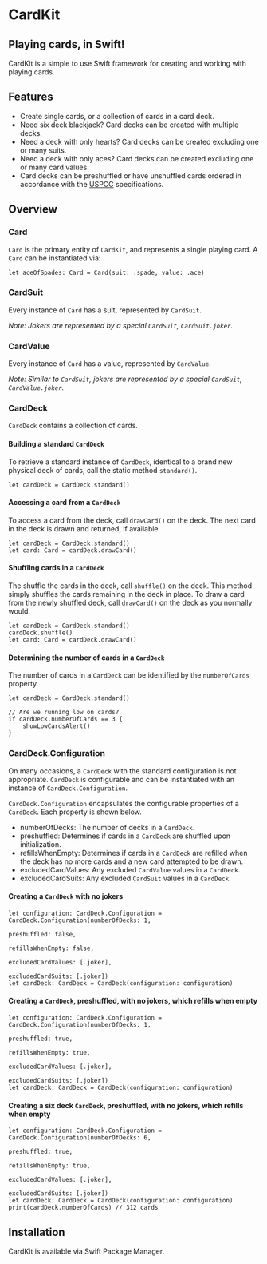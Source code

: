 # CardKit
## Playing cards, in Swift!

CardKit is a simple to use Swift framework for creating and working with playing cards.

## Features
- Create single cards, or a collection of cards in a card deck.
- Need six deck blackjack?  Card decks can be created with multiple decks.
- Need a deck with only hearts? Card decks can be created excluding one or many suits.
- Need a deck with only aces? Card decks can be created excluding one or many card values.
- Card decks can be preshuffled or have unshuffled cards ordered in accordance with the [USPCC](https://usplayingcard.com) specifications.

## Overview

### Card
`Card` is the primary entity of `CardKit`, and represents a single playing card. 
A `Card` can be instantiated via:
```
let aceOfSpades: Card = Card(suit: .spade, value: .ace)
```

### CardSuit
Every instance of `Card` has a suit, represented by `CardSuit`.

*Note: Jokers are represented by a special `CardSuit`, `CardSuit.joker`.*

### CardValue
Every instance of `Card` has a value, represented by `CardValue`.

*Note: Similar to `CardSuit`, jokers are represented by a special `CardSuit`, `CardValue.joker`.*

### CardDeck
`CardDeck` contains a collection of cards.

#### Building a standard `CardDeck`
To retrieve a standard instance of `CardDeck`, identical to a brand new physical deck of cards, call the static method `standard()`.
```
let cardDeck = CardDeck.standard()
```

#### Accessing a card from a `CardDeck`
To access a card from the deck, call `drawCard()` on the deck.
The next card in the deck is drawn and returned, if available.
```
let cardDeck = CardDeck.standard()
let card: Card = cardDeck.drawCard()
```

#### Shuffling cards in a `CardDeck`
The shuffle the cards in the deck, call `shuffle()` on the deck.
This method simply shuffles the cards remaining in the deck in place.
To draw a card from the newly shuffled deck, call `drawCard()` on the deck as you normally would.
```
let cardDeck = CardDeck.standard()
cardDeck.shuffle()
let card: Card = cardDeck.drawCard()
```

#### Determining the number of cards in a `CardDeck`
The number of cards in a `CardDeck` can be identified by the `numberOfCards` property.
```
let cardDeck = CardDeck.standard()

// Are we running low on cards?
if cardDeck.numberOfCards == 3 {
    showLowCardsAlert()
}
```

### CardDeck.Configuration
On many occasions, a `CardDeck` with the standard configuration is not appropriate.
`CardDeck` is configurable and can be instantiated with an instance of `CardDeck.Configuration`.

`CardDeck.Configuration` encapsulates the configurable properties of a `CardDeck`. Each property is shown below.
- numberOfDecks: The number of decks in a `CardDeck`.
- preshuffled: Determines if cards in a `CardDeck` are shuffled upon initialization.
- refillsWhenEmpty: Determines if cards in a `CardDeck` are refilled when the deck has no more cards and a new card attempted to be drawn.
- excludedCardValues: Any excluded `CardValue` values in a `CardDeck`.
- excludedCardSuits: Any excluded `CardSuit` values in a `CardDeck`.

#### Creating a `CardDeck` with no jokers
```
let configuration: CardDeck.Configuration = CardDeck.Configuration(numberOfDecks: 1,
                                                                   preshuffled: false,
                                                                   refillsWhenEmpty: false,
                                                                   excludedCardValues: [.joker],
                                                                   excludedCardSuits: [.joker])
let cardDeck: CardDeck = CardDeck(configuration: configuration)
```
#### Creating a `CardDeck`, preshuffled, with no jokers, which refills when empty
```
let configuration: CardDeck.Configuration = CardDeck.Configuration(numberOfDecks: 1,
                                                                   preshuffled: true,
                                                                   refillsWhenEmpty: true,
                                                                   excludedCardValues: [.joker],
                                                                   excludedCardSuits: [.joker])
let cardDeck: CardDeck = CardDeck(configuration: configuration)
```
#### Creating a six deck `CardDeck`, preshuffled, with no jokers, which refills when empty
```
let configuration: CardDeck.Configuration = CardDeck.Configuration(numberOfDecks: 6,
                                                                   preshuffled: true,
                                                                   refillsWhenEmpty: true,
                                                                   excludedCardValues: [.joker],
                                                                   excludedCardSuits: [.joker])
let cardDeck: CardDeck = CardDeck(configuration: configuration)
print(cardDeck.numberOfCards) // 312 cards
```
## Installation

CardKit is available via Swift Package Manager.
